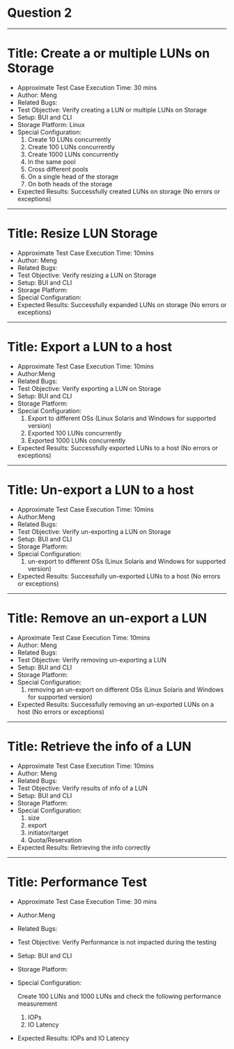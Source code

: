 Question 2
====

***
# Title: Create a or multiple LUNs on Storage
* Approximate Test Case Execution Time: 30 mins
* Author: Meng
* Related Bugs:
* Test Objective: Verify creating a LUN or multiple LUNs on Storage
* Setup: BUI and CLI 
* Storage Platform: Linux
* Special Configuration:
    1. Create 10 LUNs concurrently  
    2. Create 100 LUNs concurrently 
    3. Create 1000 LUNs concurrently
    4. In the same pool
    5. Cross different pools 
    6. On a single head of the storage
    7. On both heads of the storage
* Expected Results: Successfully created LUNs on storage (No errors or exceptions)

***
# Title: Resize LUN Storage
* Approximate Test Case Execution Time: 10mins
* Author: Meng
* Related Bugs:
* Test Objective: Verify resizing a LUN  on Storage
* Setup: BUI and CLI 
* Storage Platform:
* Special Configuration:
* Expected Results: Successfully expanded LUNs on storage (No errors or exceptions)

***
# Title: Export a LUN to a host
* Approximate Test Case Execution Time: 10mins
* Author:Meng
* Related Bugs:
* Test Objective: Verify exporting a LUN  on Storage
* Setup: BUI and CLI 
* Storage Platform:
* Special Configuration:
    1. Export to different OSs (Linux Solaris and Windows for supported version)
    2. Exported 100 LUNs concurrently
    3. Exported 1000 LUNs concurrently
* Expected Results: Successfully exported LUNs to a host (No errors or exceptions)

***
# Title: Un-export a LUN to a host
* Approximate Test Case Execution Time: 10mins
* Author:Meng
* Related Bugs:
* Test Objective: Verify un-exporting a LUN  on Storage
* Setup: BUI and CLI 
* Storage Platform:
* Special Configuration:
    1. un-export to different OSs (Linux Solaris and Windows for supported version)
* Expected Results: Successfully un-exported LUNs to a host (No errors or exceptions)


*** 
# Title: Remove an un-export a LUN 
* Aproximate Test Case Execution Time: 10mins
* Author: Meng
* Related Bugs:
* Test Objective: Verify removing un-exporting a LUN 
* Setup: BUI and CLI 
* Storage Platform:
* Special Configuration:
    1. removing an un-export on different OSs (Linux Solaris and Windows for supported version)
* Expected Results: Successfully removing an un-exported LUNs on a host (No errors or exceptions)

***
# Title: Retrieve the info of a LUN
* Approximate Test Case Execution Time: 10mins
* Author: Meng
* Related Bugs:
* Test Objective: Verify results of info of a LUN 
* Setup: BUI and CLI 
* Storage Platform:
* Special Configuration:
    1. size
    2. export
    3. initiator/target
    4. Quota/Reservation
* Expected Results: Retrieving the info correctly

***
# Title: Performance Test 
* Approximate Test Case Execution Time: 30 mins
* Author:Meng
* Related Bugs:
* Test Objective: Verify Performance is not impacted during the testing
* Setup: BUI and CLI 
* Storage Platform:
* Special Configuration:

    Create 100 LUNs and 1000 LUNs and check the following performance measurement
    1. IOPs
    2. IO Latency 

* Expected Results: IOPs and IO Latency 
